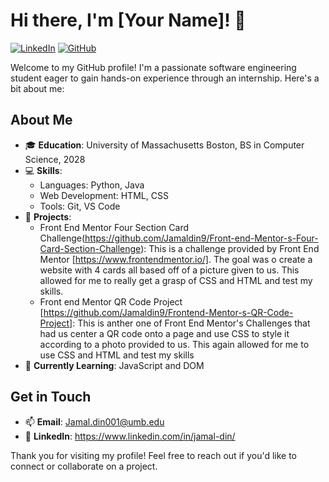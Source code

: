 # Hi there, I'm [Your Name]! 👋

[![LinkedIn](https://img.shields.io/badge/LinkedIn-0077B5?style=flat-square&logo=linkedin&logoColor=white)](https://www.linkedin.com/in/your-profile)
[![GitHub](https://img.shields.io/github/followers/your-username?label=follow&style=social)](https://github.com/your-username)

Welcome to my GitHub profile! I'm a passionate software engineering student eager to gain hands-on experience through an internship. Here's a bit about me:

## About Me

- 🎓 **Education**: University of Massachusetts Boston, BS in Computer Science, 2028
- 💻 **Skills**: 
  - Languages:  Python, Java
  - Web Development: HTML, CSS
  - Tools: Git, VS Code
- 🚀 **Projects**: 
  - Front End Mentor Four Section Card Challenge(https://github.com/Jamaldin9/Front-end-Mentor-s-Four-Card-Section-Challenge): This is a challenge provided
    by Front End Mentor [https://www.frontendmentor.io/]. The goal was o create a website with 4 cards all based off of a picture given to us. This allowed for me to really get a grasp of CSS and HTML and test my skills.
  - Front end Mentor QR Code Project [https://github.com/Jamaldin9/Frontend-Mentor-s-QR-Code-Project]: This is anther one of Front End Mentor's Challenges that had us center a QR code onto a page and use CSS
    to style it according to a photo provided to us. This again allowed for me to use CSS and HTML and test my skills
- 🌱 **Currently Learning**: JavaScript and DOM

## Get in Touch

- 📫 **Email**: Jamal.din001@umb.edu
- 💼 **LinkedIn**: https://www.linkedin.com/in/jamal-din/

Thank you for visiting my profile! Feel free to reach out if you'd like to connect or collaborate on a project.
